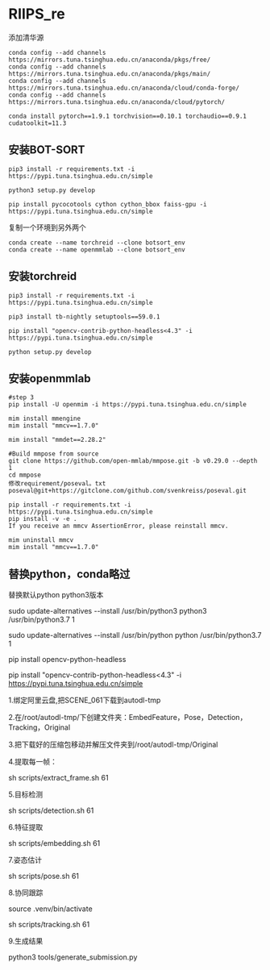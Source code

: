 # RIIPS_re
添加清华源
```
conda config --add channels https://mirrors.tuna.tsinghua.edu.cn/anaconda/pkgs/free/
conda config --add channels https://mirrors.tuna.tsinghua.edu.cn/anaconda/pkgs/main/
conda config --add channels https://mirrors.tuna.tsinghua.edu.cn/anaconda/cloud/conda-forge/
conda config --add channels https://mirrors.tuna.tsinghua.edu.cn/anaconda/cloud/pytorch/

conda install pytorch==1.9.1 torchvision==0.10.1 torchaudio==0.9.1 cudatoolkit=11.3
```

## 安装BOT-SORT
```
pip3 install -r requirements.txt -i https://pypi.tuna.tsinghua.edu.cn/simple

python3 setup.py develop

pip install pycocotools cython cython_bbox faiss-gpu -i https://pypi.tuna.tsinghua.edu.cn/simple
```

复制一个环境到另外两个
```
conda create --name torchreid --clone botsort_env
conda create --name openmmlab --clone botsort_env
```
## 安装torchreid
```
pip3 install -r requirements.txt -i https://pypi.tuna.tsinghua.edu.cn/simple

pip3 install tb-nightly setuptools==59.0.1

pip install "opencv-contrib-python-headless<4.3" -i https://pypi.tuna.tsinghua.edu.cn/simple

python setup.py develop
```
## 安装openmmlab

```
#step 3
pip install -U openmim -i https://pypi.tuna.tsinghua.edu.cn/simple

mim install mmengine
mim install "mmcv==1.7.0"

mim install "mmdet==2.28.2"

#Build mmpose from source
git clone https://github.com/open-mmlab/mmpose.git -b v0.29.0 --depth 1
cd mmpose
修改requirement/poseval。txt
poseval@git+https://gitclone.com/github.com/svenkreiss/poseval.git

pip install -r requirements.txt -i https://pypi.tuna.tsinghua.edu.cn/simple
pip install -v -e .
If you receive an mmcv AssertionError, please reinstall mmcv.

mim uninstall mmcv
mim install "mmcv==1.7.0"
```

## 替换python，conda略过

替换默认python python3版本

sudo update-alternatives --install /usr/bin/python3 python3 /usr/bin/python3.7 1

sudo update-alternatives --install /usr/bin/python python /usr/bin/python3.7 1

pip install opencv-python-headless

pip install "opencv-contrib-python-headless<4.3" -i https://pypi.tuna.tsinghua.edu.cn/simple

1.绑定阿里云盘,把SCENE_061下载到autodl-tmp

2.在/root/autodl-tmp/下创建文件夹：EmbedFeature，Pose，Detection，Tracking，Original

3.把下载好的压缩包移动并解压文件夹到/root/autodl-tmp/Original

4.提取每一帧：

sh scripts/extract_frame.sh 61

5.目标检测

sh scripts/detection.sh 61

6.特征提取

sh scripts/embedding.sh 61

7.姿态估计

sh scripts/pose.sh 61

8.协同跟踪

source .venv/bin/activate

sh scripts/tracking.sh 61

9.生成结果

python3 tools/generate_submission.py
